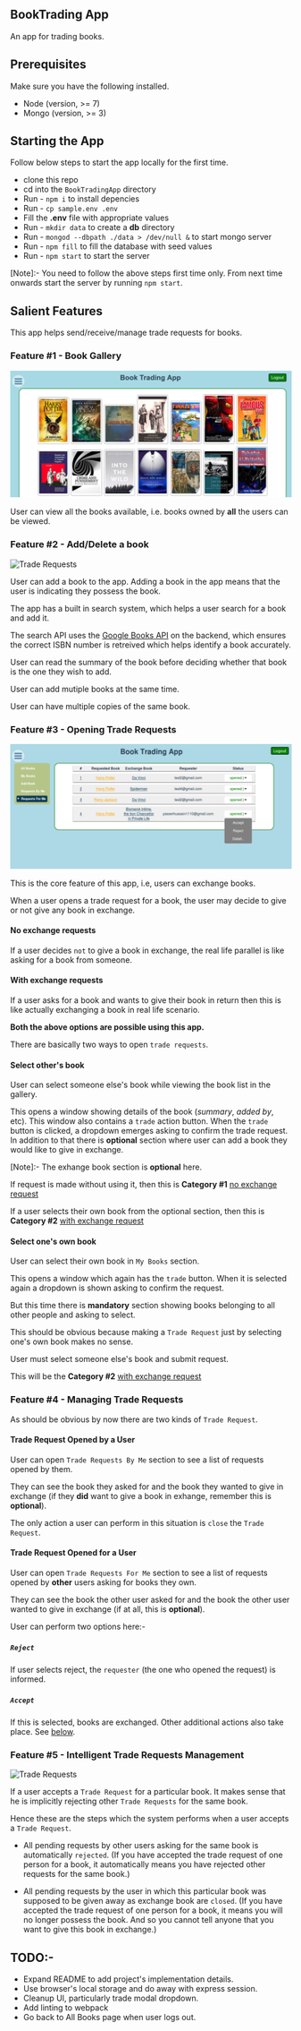 ## BookTrading App

An app for trading books.

## Prerequisites
Make sure you have the following installed.
 * Node (version, >= 7)
 * Mongo (version, >= 3)

## Starting the App
Follow below steps to start the app locally for the first time.

 * clone this repo
 * cd into the `BookTradingApp` directory
 * Run - `npm i` to install depencies
 * Run - `cp sample.env .env`
 * Fill the **.env** file with appropriate values
 * Run - `mkdir data` to create a **db** directory
 * Run - `mongod --dbpath ./data > /dev/null &` to start mongo server
 * Run - `npm fill` to fill the database with seed values
 * Run - `npm start` to start the server

 [Note]:- You need to follow the above steps first time only. From next time onwards start the server by running `npm start`.

## Salient Features
This app helps send/receive/manage trade requests for books.

### Feature #1 - Book Gallery

![Books](readme-resources/booklist.png)

User can view all the books available, i.e. books owned by **all** the users can be viewed.

### Feature #2 - Add/Delete a book
![Trade Requests](readme-resources/add-books.gif)

User can add a book to the app. Adding a book in the app means that the user is indicating they possess the book.

The app has a built in search system, which helps a user search for a book and add it.

The search API uses the [Google Books API](https://developers.google.com/books/) on the backend, which ensures the correct ISBN number is retreived which helps identify a book accurately.

User can read the summary of the book before deciding whether that book is the one they wish to add.

User can add mutiple books at the same time.

User can have multiple copies of the same book.

### Feature #3 - Opening Trade Requests

![Trade Requests](readme-resources/trade-requests.png)

This is the core feature of this app, i.e, users can exchange books.

When a user opens a trade request for a book, the user may decide to give or not give any book in exchange.

#### No exchange requests

If a user decides `not` to give a book in exchange, the real life parallel is like asking for a book from someone.

#### With exchange requests
If a user asks for a book and wants to give their book in return then this is like actually exchanging a book in real life scenario.

**Both the above options are possible using this app.**

There are basically two ways to open `trade requests`.

#### Select other's book
User can select someone else's book while viewing the book list in the gallery.

This opens a window showing details of the book (*summary*, *added by*, etc). This window also contains a `trade` action button. When the `trade` button is clicked, a dropdown emerges asking to confirm the trade request. In addition to that there is **optional** section where user can add a book they would like to give in exchange.

[Note]:- The exhange book section is **optional** here.

If request is made without using it, then this is **Category #1** [no exchange request](#no-exchange-requests)

If a user selects their own book from the optional section, then this is **Category #2** [with exchange request](#with-exchange-requests)

#### Select one's own book
User can select their own book in `My Books` section.

This opens a window which again has the `trade` button.
When it is selected again a dropdown is shown asking to confirm the request.

But this time there is **mandatory** section showing books belonging to all other people and asking to select.

This should be obvious because making a `Trade Request` just by selecting one's own book makes no sense.

User must select someone else's book and submit request.

This will be the **Category #2** [with exchange request](#with-exchange-requests)

### Feature #4 - Managing Trade Requests

As should be obvious by now there are two kinds of `Trade Request`.

#### Trade Request Opened by a User
User can open `Trade Requests By Me` section to see a list of requests opened by them.

They can see the book they asked for and the book they wanted to give in exchange (if they **did** want to give a book in exhange, remember this is **optional**).

The only action a user can perform in this situation is `close` the `Trade Request`.

#### Trade Request Opened for a User
User can open `Trade Requests For Me` section to see a list of requests opened by **other** users asking for books they own.

They can see the book the other user asked for and the book the other user wanted to give in exchange (if at all, this is **optional**).

User can perform two options here:-
##### `Reject`
If user selects reject, the `requester` (the one who opened the request) is informed.

##### `Accept`
If this is selected, books are exchanged. Other additional actions also take place.
See [below](#feature-5---intelligent-trade-requests-management).

### Feature #5 - Intelligent Trade Requests Management
![Trade Requests](readme-resources/trade.gif)

If a user accepts a `Trade Request` for a particular book. It makes sense that he is implicitly rejecting other `Trade Requests` for the same book.

Hence these are the steps which the system performs when a user accepts a `Trade Request`.

 * All pending requests by other users asking for the same book is automatically `rejected`. (If you have accepted the trade request of one person for a book, it automatically means you have rejected other requests for the same book.)

 * All pending requests by the user in which this particular book was supposed to be given away as exchange book are `closed`. (If you have accepted the trade request of one person for a book, it means you will no longer possess the book. And so you cannot tell anyone that you want to give this book in exchange.)

## TODO:-

* Expand README to add project's implementation details.
* Use browser's local storage and do away with express session.
* Cleanup UI, particularly trade modal dropdown.
* Add linting to webpack
* Go back to All Books page when user logs out.
